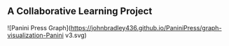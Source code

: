 ## A Collaborative Learning Project


![Panini Press Graph](https://johnbradley436.github.io/PaniniPress/graph-visualization-Panini v3.svg)
